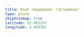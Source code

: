 ```yaml
---
title: Клуб «Бурдерай» (Зутермеер)
type: place
skipSitemap: true
latitude: 52.063257
longitude: 4.469382
---
```

